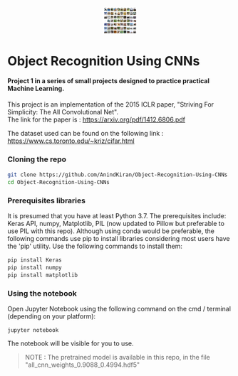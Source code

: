 <div align="center">
<img src = "https://github.com/AnindKiran/Object-Recognition-Using-CNNs/blob/master/cifar-10.png" width = "15%" height = "15%">
</div>

# Object Recognition Using CNNs

#### Project 1 in a series of small projects designed to practice practical Machine Learning. 

This project is an implementation of the 2015 ICLR paper, "Striving For Simplicity: The All Convolutional Net". <br>
The link for the paper is : https://arxiv.org/pdf/1412.6806.pdf <br/>

The dataset used can be found on the following link : <a> https://www.cs.toronto.edu/~kriz/cifar.html </a> 

### Cloning the repo
```sh
git clone https://github.com/AnindKiran/Object-Recognition-Using-CNNs
cd Object-Recognition-Using-CNNs
```

### Prerequisites libraries

It is presumed that you have at least Python 3.7. 
The prerequisites include: Keras API, numpy, Matplotlib, PIL (now updated to Pillow but preferable to use PIL with this repo). Although using conda would be preferable, the following commands use pip to install libraries considering most users have the 'pip' utility. Use the following commands to install them: 
```sh
pip install Keras
pip install numpy
pip install matplotlib
```

### Using the notebook
Open Jupyter Notebook using the following command on the cmd / terminal (depending on your platform): 
```
jupyter notebook
```

The notebook will be visible for you to use. 

> NOTE : The pretrained model is available in this repo, in the file "all_cnn_weights_0.9088_0.4994.hdf5"
